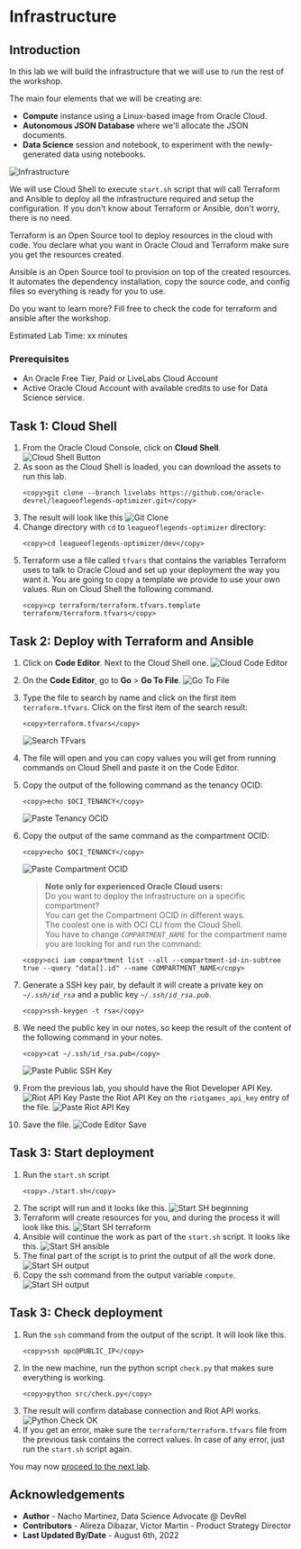 # Infrastructure

## Introduction

In this lab we will build the infrastructure that we will use to run the rest of the workshop.

The main four elements that we will be creating are:
- **Compute** instance using a Linux-based image from Oracle Cloud.
- **Autonomous JSON Database** where we'll allocate the JSON documents.
- **Data Science** session and notebook, to experiment with the newly-generated data using notebooks.

![Infrastructure](images/lol_infra.png)

We will use Cloud Shell to execute `start.sh` script that will call Terraform and Ansible to deploy all the infrastructure required and setup the configuration. If you don't know about Terraform or Ansible, don't worry, there is no need.

Terraform is an Open Source tool to deploy resources in the cloud with code. You declare what you want in Oracle Cloud and Terraform make sure you get the resources created.

Ansible is an Open Source tool to provision on top of the created resources. It automates the dependency installation, copy the source code, and config files so everything is ready for you to use.

Do you want to learn more? Fill free to check the code for terraform and ansible after the workshop.

Estimated Lab Time: xx minutes

### Prerequisites

* An Oracle Free Tier, Paid or LiveLabs Cloud Account
* Active Oracle Cloud Account with available credits to use for Data Science service.


## Task 1: Cloud Shell

1. From the Oracle Cloud Console, click on **Cloud Shell**.
  ![Cloud Shell Button](images/cloud-shell-button.png)
2. As soon as the Cloud Shell is loaded, you can download the assets to run this lab.
    ```
    <copy>git clone --branch livelabs https://github.com/oracle-devrel/leagueoflegends-optimizer.git</copy>
    ```
3. The result will look like this
  ![Git Clone](images/git-clone.png)
4. Change directory with `cd` to `leagueoflegends-optimizer` directory:
    ```
    <copy>cd leagueoflegends-optimizer/dev</copy>
    ```
5. Terraform use a file called `tfvars` that contains the variables Terraform uses to talk to Oracle Cloud and set up your deployment the way you want it. You are going to copy a template we provide to use your own values. Run on Cloud Shell the following command.
    ```
    <copy>cp terraform/terraform.tfvars.template terraform/terraform.tfvars</copy>
    ```

## Task 2: Deploy with Terraform and Ansible

1. Click on **Code Editor**. Next to the Cloud Shell one.
    ![Cloud Code Editor](images/cloud-code-editor.png)
2. On the **Code Editor**, go to **Go** > **Go To File**.
    ![Go To File](images/code-editor-go-to-file.png)
3. Type the file to search by name and click on the first item `terraform.tfvars`. Click on the first item of the search result:
    ```
    <copy>terraform.tfvars</copy>
    ```
    ![Search TFvars](images/search-tfvars.png)
4. The file will open and you can copy values you will get from running commands on Cloud Shell and paste it on the Code Editor.
5. Copy the output of the following command as the tenancy OCID:
    ```
    <copy>echo $OCI_TENANCY</copy>
    ```
    ![Paste Tenancy OCID](images/paste-tenancy-ocid.png)
6. Copy the output of the same command as the compartment OCID:
    ```
    <copy>echo $OCI_TENANCY</copy>
    ```
    ![Paste Compartment OCID](images/paste-compartment-ocid.png)

    > **Note only for experienced Oracle Cloud users:**<br>
    > Do you want to deploy the infrastructure on a specific compartment?<br>
    > You can get the Compartment OCID in different ways.<br>
    > The coolest one is with OCI CLI from the Cloud Shell.<br>
    > You have to change _`COMPARTMENT_NAME`_ for the compartment name you are looking for and run the command:
    ```
    <copy>oci iam compartment list --all --compartment-id-in-subtree true --query "data[].id" --name COMPARTMENT_NAME</copy>
    ```
7. Generate a SSH key pair, by default it will create a private key on _`~/.ssh/id_rsa`_ and a public key _`~/.ssh/id_rsa.pub`_.
    ```
    <copy>ssh-keygen -t rsa</copy>
    ```
8. We need the public key in our notes, so keep the result of the content of the following command in your notes.
    ```
    <copy>cat ~/.ssh/id_rsa.pub</copy>
    ```
    ![Paste Public SSH Key](images/paste-public-ssh-key.png)
9. From the previous lab, you should have the Riot Developer API Key.
  ![Riot API Key](images/riot_api_key_gen.png)
  Paste the Riot API Key on the `riotgames_api_key` entry of the file.
  ![Paste Riot API Key](images/paste-riot-api-key.png)
10. Save the file.
    ![Code Editor Save](images/code-editor-save.png)

## Task 3: Start deployment

1. Run the `start.sh` script
    ```
    <copy>./start.sh</copy>
    ```
2. The script will run and it looks like this.
    ![Start SH beginning](images/start-sh-beginning.png)
3. Terraform will create resources for you, and during the process it will look like this.
    ![Start SH terraform](images/start-sh-terraform.png)
4. Ansible will continue the work as part of the `start.sh` script. It looks like this.
    ![Start SH ansible](images/start-sh-ansible.png)
5. The final part of the script is to print the output of all the work done.
    ![Start SH output](images/start-sh-output.png)
6. Copy the ssh command from the output variable `compute`.
    ![Start SH output](images/start-sh-ssh.png)

## Task 3: Check deployment

1. Run the `ssh` command from the output of the script. It will look like this.
    ```
    <copy>ssh opc@PUBLIC_IP</copy>
    ```
2. In the new machine, run the python script `check.py` that makes sure everything is working.
    ```
    <copy>python src/check.py</copy>
    ```
3. The result will confirm database connection and Riot API works.
    ![Python Check OK](images/python-check-ok.png)
4. If you get an error, make sure the `terraform/terraform.tfvars` file from the previous task contains the correct values. In case of any error, just run the `start.sh` script again.


You may now [proceed to the next lab](#next).

## Acknowledgements

* **Author** - Nacho Martinez, Data Science Advocate @ DevRel
* **Contributors** - Alireza Dibazar, Victor Martin - Product Strategy Director
* **Last Updated By/Date** - August 6th, 2022
